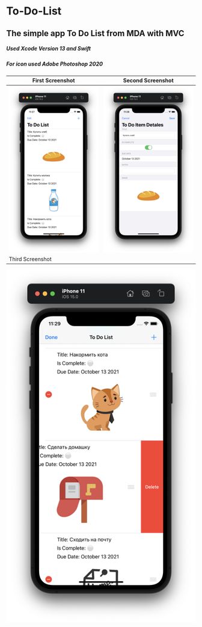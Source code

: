 # To-Do-List
## The simple app To Do List from MDA with MVC
##### Used Xcode Version 13 and Swift
##### For icon used Adobe Photoshop 2020

First Screenshot | Second Screenshot
------------ | ------------- 
![Screenshots](https://github.com/Evgen-ios/To-Do-List/blob/main/To%20Do%20List/Screenshots/Снимок%20экрана%202021-10-13%20в%2011.27.57.png) | ![Screenshots](https://github.com/Evgen-ios/To-Do-List/blob/main/To%20Do%20List/Screenshots/Снимок%20экрана%202021-10-13%20в%2011.28.27.png)
Third Screenshot |
![Screenshots](https://github.com/Evgen-ios/To-Do-List/blob/main/To%20Do%20List/Screenshots/Снимок%20экрана%202021-10-13%20в%2011.29.10.png)

